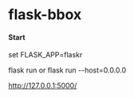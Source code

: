 # flask-bbox

#### Start

set FLASK_APP=flaskr

flask run
or
flask run --host=0.0.0.0

http://127.0.0.1:5000/
